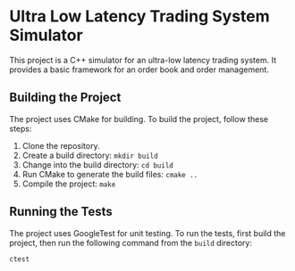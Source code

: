 # Ultra Low Latency Trading System Simulator

This project is a C++ simulator for an ultra-low latency trading system. It provides a basic framework for an order book and order management.

## Building the Project

The project uses CMake for building. To build the project, follow these steps:

1. Clone the repository.
2. Create a build directory: `mkdir build`
3. Change into the build directory: `cd build`
4. Run CMake to generate the build files: `cmake ..`
5. Compile the project: `make`

## Running the Tests

The project uses GoogleTest for unit testing. To run the tests, first build the project, then run the following command from the `build` directory:

```bash
ctest
```
